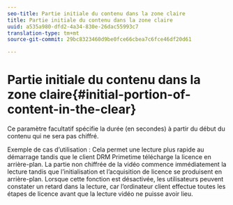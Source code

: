 ```yaml
---
seo-title: Partie initiale du contenu dans la zone claire
title: Partie initiale du contenu dans la zone claire
uuid: a535a980-dfd2-4a34-830e-26dac55993c7
translation-type: tm+mt
source-git-commit: 29bc8323460d9be0fce66cbea7c6fce46df20d61

---
```



# Partie initiale du contenu dans la zone claire{#initial-portion-of-content-in-the-clear}

Ce paramètre facultatif spécifie la durée (en secondes) à partir du début du contenu qui ne sera pas chiffré.

Exemple de cas d’utilisation : Cela permet une lecture plus rapide au démarrage tandis que le client DRM Primetime télécharge la licence en arrière-plan. La partie non chiffrée de la vidéo commence immédiatement la lecture tandis que l’initialisation et l’acquisition de licence se produisent en arrière-plan. Lorsque cette fonction est désactivée, les utilisateurs peuvent constater un retard dans la lecture, car l’ordinateur client effectue toutes les étapes de licence avant que la lecture vidéo ne puisse avoir lieu.
